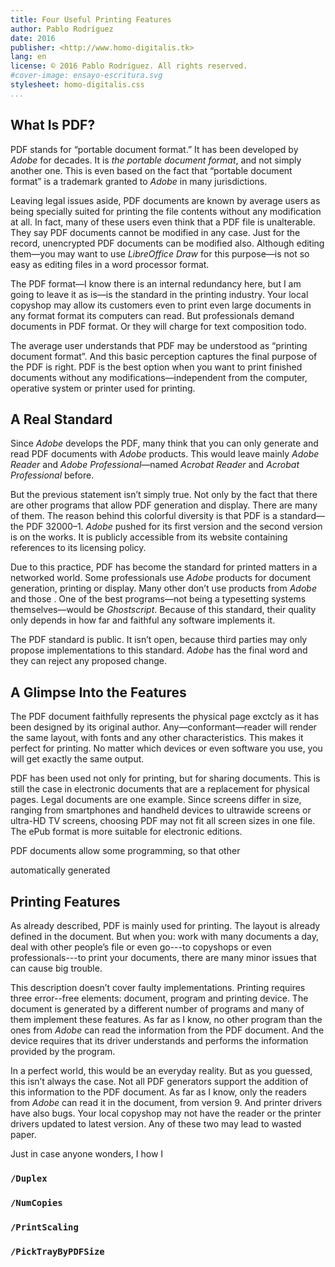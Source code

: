```yaml
---
title: Four Useful Printing Features
author: Pablo Rodríguez
date: 2016
publisher: <http://www.homo-digitalis.tk>
lang: en
license: © 2016 Pablo Rodríguez. All rights reserved.
#cover-image: ensayo-escritura.svg
stylesheet: homo-digitalis.css
...
```


## What Is PDF?

PDF stands for “portable document format.” It has been developed by _Adobe_ for decades. It is _the portable document format_, and not simply another one. This is even based on the fact that “portable document format” is a trademark granted to _Adobe_ in many jurisdictions.

Leaving legal issues aside, PDF documents are known by average users as being specially suited for printing the file contents without any modification at all. In fact, many of these users even think that a PDF file is unalterable. They say PDF documents cannot be modified in any case. Just for the record, unencrypted PDF documents can be modified also. Although editing them—you may want to use _LibreOffice Draw_ for this purpose—is not so easy as editing files in a word processor format.

The PDF format—I know there is an internal redundancy here, but I am going to leave it as is—is the standard in the printing industry. Your local copyshop may allow its customers even to print even large documents in any format format its computers can read. But professionals demand documents in PDF format. Or they will charge for text composition todo.

The average user understands that PDF may be understood as “printing document format”. And this basic perception captures the final purpose of the PDF is right. PDF is the best option when you want to print finished documents without any modifications—independent from the computer, operative system or printer used for printing.

## A Real Standard

Since _Adobe_ develops the PDF, many think that you can only generate and read PDF documents with _Adobe_ products. This would leave mainly _Adobe Reader_ and _Adobe Professional_—named _Acrobat Reader_ and _Acrobat Professional_ before.

But the previous statement isn’t simply true. Not only by the fact that there are other programs that allow PDF generation and display. There are many of them. The reason behind this colorful diversity is that PDF is a standard—the PDF 32000–1. _Adobe_ pushed for its first version and the second version is on the works. It is publicly accessible from its website containing references to its licensing policy.

Due to this practice, PDF has become the standard for printed matters in a networked world. Some professionals use _Adobe_ products for document generation, printing or display. Many other don’t use products from _Adobe_ and those . One of the best programs—not being a typesetting systems themselves—would be _Ghostscript_. Because of this standard, their quality only depends in how far and faithful any software implements it.

The PDF standard is public. It isn’t open, because third parties may only propose implementations to this standard. _Adobe_ has the final word and they can reject any proposed change.

## A Glimpse Into the Features

The PDF document faithfully represents the physical page exctcly as it has been designed by its original author. Any—conformant—reader will render the same layout, with fonts and any other characteristics. This makes it perfect for printing. No matter which devices or even software you use, you will get exactly the same output.

PDF has been used not only for printing, but for sharing documents. This is still the case in electronic documents that are a replacement for physical pages. Legal documents are one example. Since screens differ in size, ranging from smartphones and handheld devices to ultrawide screens or ultra-HD TV screens, choosing PDF may not fit all screen sizes in one file. The ePub format is more suitable for electronic editions.

PDF documents allow some programming, so that other

automatically generated

## Printing Features

As already described, PDF is mainly used for printing. The layout is already defined in the document. But when you: work with many documents a day, deal with other people’s file or even go---to copyshops or even professionals---to print your documents, there are many minor issues that can cause big trouble.

This description doesn’t cover faulty implementations. Printing requires three error--free elements: document, program and printing device. The document is generated by a different number of programs and many of them implement these features. As far as I know, no other program than the ones from _Adobe_ can read the information from the PDF document. And the device requires that its driver understands and performs the information provided by the program.

In a perfect world, this would be an everyday reality. But as you guessed, this isn’t always the case. Not all PDF generators support the addition of this information to the PDF document. As far as I know, only the readers from _Adobe_ can read it in the document, from version 9. And printer drivers have also bugs. Your local copyshop may not have the reader or the printer drivers updated to latest version. Any of these two may lead to wasted paper.

Just in case anyone wonders, I  how I
### `/Duplex`
### `/NumCopies`
### `/PrintScaling`
### `/PickTrayByPDFSize`
